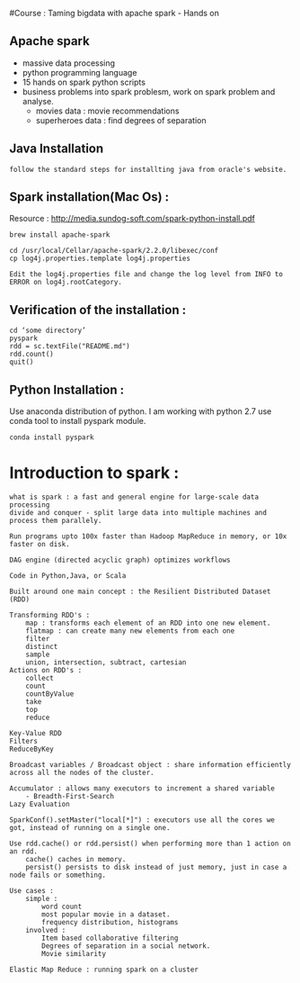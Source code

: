 #Course : Taming bigdata with apache spark - Hands on

## Apache spark

* massive data processing
* python programming language
* 15 hands on spark python scripts
* business problems into spark problesm, work on spark problem and analyse.
	- movies data : movie recommendations
	- superheroes data : find degrees of separation

## Java Installation 
    follow the standard steps for installting java from oracle's website. 
    
## Spark installation(Mac Os) :
Resource : http://media.sundog-soft.com/spark-python-install.pdf

    brew install apache-spark

    cd /usr/local/Cellar/apache-spark/2.2.0/libexec/conf
    cp log4j.properties.template log4j.properties

    Edit the log4j.properties file and change the log level from INFO to ERROR on log4j.rootCategory.

## Verification of the installation :

    cd ‘some directory’
    pyspark
    rdd = sc.textFile("README.md")
    rdd.count()
    quit()


## Python Installation :
Use anaconda distribution of python. I am working with python 2.7
use conda tool to install pyspark module. 
    
    conda install pyspark


# Introduction to spark : 
    
    what is spark : a fast and general engine for large-scale data processing
    divide and conquer - split large data into multiple machines and process them parallely.
   
    Run programs upto 100x faster than Hadoop MapReduce in memory, or 10x faster on disk.
    
    DAG engine (directed acyclic graph) optimizes workflows
    
    Code in Python,Java, or Scala
    
    Built around one main concept : the Resilient Distributed Dataset (RDD)
    
    Transforming RDD's : 
        map : transforms each element of an RDD into one new element.
        flatmap : can create many new elements from each one
        filter
        distinct
        sample
        union, intersection, subtract, cartesian 
    Actions on RDD's :  
        collect
        count
        countByValue
        take
        top
        reduce
        
    Key-Value RDD
    Filters
    ReduceByKey
    
    Broadcast variables / Broadcast object : share information efficiently across all the nodes of the cluster. 
    
    Accumulator : allows many executors to increment a shared variable 
        - Breadth-First-Search
    Lazy Evaluation 
    
    SparkConf().setMaster("local[*]") : executors use all the cores we got, instead of running on a single one.
    
    Use rdd.cache() or rdd.persist() when performing more than 1 action on an rdd. 
        cache() caches in memory.
        persist() persists to disk instead of just memory, just in case a node fails or something.
    
    Use cases : 
        simple : 
            word count
            most popular movie in a dataset.
            frequency distribution, histograms
        involved : 
            Item based collaborative filtering
            Degrees of separation in a social network.
            Movie similarity
     
    Elastic Map Reduce : running spark on a cluster 
   

